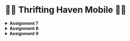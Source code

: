 # :handbag::scarf: Thrifting Haven Mobile :boot::coat:

<details>
<Summary><b>Assignment 7</b></summary>


## [ASSIGNMENT 7](https://pbp-fasilkom-ui.github.io/ganjil-2025/en/assignments/individual/assignment-7)

## :memo: How to implement the checklist

### :ballot_box_with_check: Create a new Flutter application
+ Enter the following in the project directory to create a new flutter project in the terminal
```
flutter create thrifting_haven_mobile
cd thrifting_haven_mobile
```
+  Run the project in the terminal
```
flutter run
```
+ Make a new git repository and perform `git init` as well as
```
git add .
git commit -m "first commit"
git push -u origin main
```
+ Move class`MyHomePage` and `_MyHomePageState` from the `main.dart` to the `menu.dart` file

### :ballot_box_with_check: Create three simple buttons with icons and texts
+ Create a new class named `ItemHomepage` in the `menu.dart` file
```
 class ItemHomepage {
     final String name;
     final IconData icon;

     ItemHomepage(this.name, this.icon);
 }
 ```
+ Create a list of `ItemHomepage` containing the buttons for viewing the product list, adding a product and logout
```
 class MyHomePage extends StatelessWidget {  
     ...
     final List<ItemHomepage> items = [
         ItemHomepage("View Product List", Icons.list),
         ItemHomepage("Add Product", Icons.add),
         ItemHomepage("Logout", Icons.logout),
     ];
     ...
 }
```

### :ballot_box_with_check: Implement different colors for each button
In the `MyHomePage` class I add the following:
```

class MyHomePage extends StatelessWidget {
...
                    // Display ItemCard for each item in the items list.
                    children: items.asMap().entries.map((entry) {
                      int idx = entry.key;
                      ItemHomepage item = entry.value;
                      Color color;
                      switch (idx) {
                        case 0:
                          color = Colors.indigo.shade800;
                          break;
                        case 1:
                          color = Colors.indigo.shade400;
                          break;
                        case 2:
                          color = Colors.indigo.shade200;
                          break;
                        default:
                          color = Colors.indigo;
                      }
                      return ItemCard(item, color: color);
                    }).toList(),
...
}
```

### :ballot_box_with_check: Display a `Snackbar` with messages

+ After the buttons are added, create the `ItemCard` to display the button. The button pressed will display the following snackbar messages

 "You have pressed the View Product List button" when the View Product List button is pressed.
 "You have pressed the Add Product button" when the Add Product button is pressed.
 "You have pressed the Logout button" when the Logout button is pressed.

```
class ItemCard extends StatelessWidget {
  // Display the card with an icon and name.

  final ItemHomepage item;
  final Color color; 
  
  const ItemCard(this.item, {required this.color, super.key}); 

  @override
  Widget build(BuildContext context) {
    return Material(
      // Specify the background color of the application theme.
      color: color,
      // Round the card border.
      borderRadius: BorderRadius.circular(12),
      
      child: InkWell(
        // Action when the card is pressed.
        onTap: () {
          // Display the SnackBar message when the card is pressed.
          ScaffoldMessenger.of(context)
            ..hideCurrentSnackBar()
            ..showSnackBar(
              SnackBar(content: Text("You have pressed the ${item.name} button!"))
            );
        },
        // Container to store the Icon and Text
        child: Container(
          padding: const EdgeInsets.all(8),
          child: Center(
            child: Column(
              // Place the Icon and Text in the center of the card.
              mainAxisAlignment: MainAxisAlignment.center,
              children: [
                Icon(
                  item.icon,
                  color: Colors.white,
                  size: 30.0,
                ),
                const Padding(padding: EdgeInsets.all(3)),
                Text(
                  item.name,
                  textAlign: TextAlign.center,
                  style: const TextStyle(color: Colors.white),
                ),
              ],
            ),
          ),
        ),
      ),
    );
  } 
}
```

## :date: The difference between Stateless Widgets and Stateful Widgets

A stateless widget is an immutable widget whose properties remain unchanged after creation, making it ideal for static elements like text or icons that don’t need to respond to user interactions. A stateful widget is mutable and can rebuild itself to reflect changes in its state. The main difference is that stateless widgets are fixed, while stateful widgets can dynamically update in response to actions or events.

## :notebook_with_decorative_cover: Widgets used in this project and its uses
+ Scaffold: Provides page structure with an app bar and body.
+ AppBar: Displays the page title, "Thrifting Haven," with customizable color and text style.
+ Padding: Adds space around the body content for a cleaner layout.
+ Column & Row: Arranges widgets vertically (Column) and horizontally (Row).
+ InfoCard (custom widget): Uses Card to display user information with a shadowed box for emphasis.
+ SizedBox: Adds vertical spacing between elements.
+ GridView.count: Creates a grid layout with three columns for ItemCard widgets.
+ ItemCard (custom widget): Displays an icon and text for each menu option in a colored, tappable card.
+ Material & InkWell: Adds interactivity to ItemCard, showing a SnackBar message on tap.

## :film_projector: The use-case and variable that can be affected by `setState()`
`setState()` is used to update the UI of a stateful widget in response to changes. When `setState()` is called, it notifies Flutter that the widget's state has changed, prompting it to rebuild the UI with the new data. Variables affected by `setState()` are those in the widget's `State` class that directly impact the UI, such as text fields, toggle states, and visibility flags.

## :white_flag: The difference between `const` and `final` keyword
The `const` keyword is for compile-time constants, meaning the value must be known when the code is compiled. These values remain fixed throughout the app's lifecycle. The `final` keyword allows values to be assigned only once but at runtime, making it useful for variables that aren't known until the program runs. 


</details>


<details>
<Summary><b>Assignment 8</b></summary>

## [ASSIGNMENT 8](https://pbp-fasilkom-ui.github.io/ganjil-2025/en/assignments/individual/assignment-8)

## :memo: How to implement the checklist

### :ballot_box_with_check: Create a form page to add a new item

In the `lib` directory I made a `thriftentry_form.dart` file and added the following code
```
import 'package:flutter/material.dart';
import '../widgets/left_drawer.dart';

class ThriftEntryFormPage extends StatefulWidget {
  const ThriftEntryFormPage({super.key});

  @override
  State<ThriftEntryFormPage> createState() => _ThriftEntryFormPageState();
}

class _ThriftEntryFormPageState extends State<ThriftEntryFormPage> {
  final _formKey = GlobalKey<FormState>();
```

+ In the `thriftentry_form.dart` file include the data fields according to the model made in the previous project
```
class _ThriftEntryFormPageState extends State<ThriftEntryFormPage> {
  ...
  String _product = "";
  String _description = "";
  int _amount = 0;
  int _price = 0;
```
For every data field I added `Padding` as such based on its data type
```
                Padding(
                  padding: const EdgeInsets.all(8.0),
                  child: TextFormField(
                    decoration: InputDecoration(
                      hintText: "Product",
                      labelText: "Product",
                      border: OutlineInputBorder(
                        borderRadius: BorderRadius.circular(5.0),
                      ),
                    ),
                    onChanged: (String? value) {
                      setState(() {
                        _product = value!;
                      });
                    },
                    validator: (String? value) {
                      if (value == null || value.isEmpty) {
                        return "Product cannot be empty!";
                      }
                      return null;
                    },
                  ),
                ),
```

### :ballot_box_with_check: Redirect the user to the new item addition form when pressing the Add Item button on the main page

+ In the class `ItemCard` add the following line on the `OnTap` function to navigate to the `ThriftEntryFormPage` 
```
...
  if (item.name == "Add Product") {
    Navigator.push(
      context,
      MaterialPageRoute(
        builder: (context) => const ThriftEntryFormPage(),
      ),
    );
  }
...
```

+ To handle the navigation back to the Home Page we add a back button to the  `ThriftEntryFormPage` 
```
...
  leading: IconButton(
    icon: const Icon(Icons.arrow_back),
    onPressed: () {
      Navigator.of(context).pop();
    },
  ),
...
```

### :ballot_box_with_check: Display the data from the form in a pop-up after pressing the `Save` button on the new item addition form page

After pressing the `Save` button, it will display a pop-up message if the following code is implemented:
```
                Align(
                  alignment: Alignment.bottomCenter,
                  child: Padding(
                    padding: const EdgeInsets.all(8.0),
                    child: ElevatedButton(
                      style: ButtonStyle(
                        backgroundColor: MaterialStateProperty.all(
                            Theme.of(context).colorScheme.primary),
                      ),
                      onPressed: () {
                        if (_formKey.currentState!.validate()) {
                          showDialog(
                            context: context,
                            builder: (context) {
                              return AlertDialog(
                                title: const Text('Product successfully saved'),
                                content: SingleChildScrollView(
                                  child: Column(
                                    crossAxisAlignment: CrossAxisAlignment.start,
                                    children: [
                                      Text('Product: $_product'),
                                      Text('Description: $_description'),
                                      Text('Amount: $_amount'),
                                      Text('Price: $_price')
                                    ],
                                  ),
                                ),
                                actions: [
                                  TextButton(
                                    child: const Text('OK'),
                                    onPressed: () {
                                      Navigator.pop(context);
                                      _formKey.currentState!.reset();
                                    },
                                  ),
                                ],
                              );
                            },
                          );
                        }
                      },
                      child: const Text(
                        "Save",
                        style: TextStyle(color: Colors.white),
                      ),
                    ),
                  ),
                ),
```

### :card_file_box: Create a drawer in the application
Create a file named `left_drawer.dart` in the `lib` directory and add the following code:
```
import 'package:flutter/material.dart';
import 'package:thrifting_haven_mobile/screens/menu.dart';
import 'package:thrifting_haven_mobile/screens/thriftentry_form.dart';

class LeftDrawer extends StatelessWidget {
  const LeftDrawer({super.key});

  @override
  Widget build(BuildContext context) {
    return Drawer(
      child: ListView(
        children: [
          DrawerHeader(
            decoration: BoxDecoration(
              color: Theme.of(context).colorScheme.primary,
            ),
            child: const Column(
              children: [
                Text(
                  'Thrifting Haven',
                  textAlign: TextAlign.center,
                  style: TextStyle(
                    fontSize: 24,
                    fontWeight: FontWeight.bold,
                    color: Colors.white,
                  ),
                ),
                Padding(padding: EdgeInsets.all(8)),
                Text(
                  "Track your mental health every day here!",
                  textAlign: TextAlign.center,
                  style: TextStyle(
                    fontSize: 15,
                    color: Colors.white,
                  ),
                ),
              ],
            ),
          ),
          ListTile(
            leading: const Icon(Icons.home_outlined),
            title: const Text('Home Page'),
            // Redirection part to MyHomePage
            onTap: () {
              Navigator.pushReplacement(
                  context,
                  MaterialPageRoute(
                    builder: (context) => MyHomePage(),
                  ));
            },
          ),
          ListTile(
            leading: const Icon(Icons.inventory),
            title: const Text('Add Product'),
            // Redirection part to ThriftEntryFormPage
            onTap: () {
              Navigator.pushReplacement(
                context,
                MaterialPageRoute(builder: (context) => const ThriftEntryFormPage()),
              );
            },
          ),
        ],
      ),
    );
  }
}
```


## :card_index: The purpose and advantages of const in Flutter

`const` is used to mark widgets and variables as compile-time constants. `const` benefits performance since widgets marked as const are not rebuilt unnecessarily during widget rebuilds which optimizes memory and CPU usage.  The use of const is especially advantageous when dealing with static widgets, icons, or decorations that don't need to change, as it makes the application more efficient. Therefore, it shouldn't be used for variables that are expected to change.


## :bar_chart: Explain and compare the usage of Column and Row in Flutter

Column arranges widgets vertically, making it ideal for stacking items like form fields, while Row arranges widgets horizontally, suitable for side-by-side items like icons or buttons. 
+ Column Examples: the list of buttons in the home page. 
+ Row Examples: the widget that displays the name and class in the home page.


## :gear: Input Elements used on the form page 

Used Input Elements:

+ TextFormField: For capturing product name, description, amount, and price, with validation to ensure data correctness.
+ ElevatedButton: Used as a submit button to save product details.

Other Flutter Input Elements (not used in this form):

+ DropdownButtonFormField: For selecting from a predefined list of options.
+ Checkbox: For toggling options on or off.
+ Switch: Similar to a checkbox, used for binary (on/off) selections.
+ Slider: Allows users to choose a value within a specific range, useful for selecting quantities or levels.


## :framed_picture: How to set the theme within a Flutter application to ensure consistency

In the `main.dart` I set the theme by defining the `ThemeData` object passed into the `theme` parameter of all MaterialApp widgets
```
import 'package:flutter/material.dart';
import 'package:thrifting_haven_mobile/screens/menu.dart';

void main() {
  runApp(const MyApp());
}

class MyApp extends StatelessWidget {
  const MyApp({super.key});

  // This widget is the root of your application.
  @override
  Widget build(BuildContext context) {
    return MaterialApp(
      title: 'Thrifting Haven',
      theme: ThemeData(
        colorScheme: ColorScheme.fromSwatch(
          primarySwatch: Colors.indigo,
        ).copyWith(secondary: Colors.indigo[400]),
      ),
      home: MyHomePage(),
    );
  }
}
```

## :link: How to manage navigation in a multi-page Flutter application

Navigation in a multi-page Flutter app is managed with the Navigator class, which provides functions to push and pop routes. Using `Navigator.push` to move to a new page, `Navigator.pop` to return to the previous page, and using `Navigator.pushNamed` to navigate between screens, which helps keep the code organized, especially in larger applications. 

</details>

<details>
<Summary><b>Assignment 9</b></summary>

## [ASSIGNMENT 9](https://pbp-fasilkom-ui.github.io/ganjil-2025/en/assignments/individual/assignment-9)

## :memo: How to implement the checklist

### :ballot_box_with_check: Implement the Django authentication system, registration feature, and login page in the Flutter project


After creating a django-app named `authentication` in the Django project, 
+ Create view methods for login, register and logout in `authentication/views.py`
```
from django.contrib.auth import authenticate, login as auth_login
from django.http import JsonResponse
from django.views.decorators.csrf import csrf_exempt
from django.contrib.auth.models import User
import json
from django.contrib.auth import logout as auth_logout

@csrf_exempt
def login(request):
    username = request.POST['username']
    password = request.POST['password']
    user = authenticate(username=username, password=password)
    if user is not None:
        if user.is_active:
            auth_login(request, user)
            # Successful login status.
            return JsonResponse({
                "username": user.username,
                "status": True,
                "message": "Login successful!"
                # Add other data if you want to send data to Flutter.
            }, status=200)
        else:
            return JsonResponse({
                "status": False,
                "message": "Login failed, account disabled."
            }, status=401)

    else:
        return JsonResponse({
            "status": False,
            "message": "Login failed, check email or password again."
        }, status=401)


@csrf_exempt
def register(request):
    if request.method == 'POST':
        data = json.loads(request.body)
        username = data['username']
        password1 = data['password1']
        password2 = data['password2']

        # Check if the passwords match
        if password1 != password2:
            return JsonResponse({
                "status": False,
                "message": "Passwords do not match."
            }, status=400)

        # Check if the username is already taken
        if User.objects.filter(username=username).exists():
            return JsonResponse({
                "status": False,
                "message": "Username already exists."
            }, status=400)

        # Create the new user
        user = User.objects.create_user(username=username, password=password1)
        user.save()

        return JsonResponse({
            "username": user.username,
            "status": 'success',
            "message": "User created successfully!"
        }, status=200)

    else:
        return JsonResponse({
            "status": False,
            "message": "Invalid request method."
        }, status=400)


@csrf_exempt
def logout(request):
    username = request.user.username

    try:
        auth_logout(request)
        return JsonResponse({
            "username": username,
            "status": True,
            "message": "Logged out successfully!"
        }, status=200)
    except:
        return JsonResponse({
        "status": False,
        "message": "Logout failed."
        }, status=401)
```
+ Add the URL routing functions in the `authentication/urls.py` 
```
from django.urls import path
from authentication.views import login, register, logout

app_name = 'authentication'

urlpatterns = [
    path('login/', login, name='login'),
    path('register/', register, name='register'),
    path('logout/', logout, name='logout'),
]
```
+ Create another URL routing inside `thrifting_haven/urls.py` by including `path('auth/', include('authentication.urls'))`

In order to integrate the authentication system in Fluttter we have to
+ Install the packages `flutter pub provider` and `flutter pub add pbp_django_auth`
+ Modify the root widget to create a new `Provider` object that will share an instance of `CookieRequest` with all components in the application
```
class MyApp extends StatelessWidget {
  const MyApp({super.key});

  @override
  Widget build(BuildContext context) {
    return Provider(
      create: (_) {
        CookieRequest request = CookieRequest();
        return request;
      },
      child: MaterialApp(
        title: 'Thrifting Haven',
        theme: ThemeData(
          useMaterial3: true,
          colorScheme: ColorScheme.fromSwatch(
            primarySwatch: Colors.deepPurple,
          ).copyWith(secondary: Colors.deepPurple[400]),
        ),
        home: MyHomePage(),
      ),
    );
  }
}
```
We can now make the login page
+ Create a new file named `login.dart` in the `screens` directory
+ Add the following code to `login.dart`
```
import 'package:thrifting_haven_mobile/screens/menu.dart';
import 'package:flutter/material.dart';
import 'package:pbp_django_auth/pbp_django_auth.dart';
import 'package:provider/provider.dart';
import 'package:thrifting_haven_mobile/screens/register.dart';

void main() {
  runApp(const LoginApp());
}

class LoginApp extends StatelessWidget {
  const LoginApp({super.key});

  @override
  Widget build(BuildContext context) {
    return MaterialApp(
      title: 'Login',
      theme: ThemeData(
        useMaterial3: true,
        colorScheme: ColorScheme.fromSwatch(
          primarySwatch: Colors.indigo,
        ).copyWith(secondary: Colors.indigo[400]),
      ),
      home: const LoginPage(),
    );
  }
}

class LoginPage extends StatefulWidget {
  const LoginPage({super.key});

  @override
  State<LoginPage> createState() => _LoginPageState();
}

class _LoginPageState extends State<LoginPage> {
  final TextEditingController _usernameController = TextEditingController();
  final TextEditingController _passwordController = TextEditingController();

  @override
  Widget build(BuildContext context) {
    final request = context.watch<CookieRequest>();

    return Scaffold(
      appBar: AppBar(
        title: const Text('Login'),
      ),
      body: Center(
        child: SingleChildScrollView(
          padding: const EdgeInsets.all(16.0),
          child: Card(
            elevation: 8,
            shape: RoundedRectangleBorder(
              borderRadius: BorderRadius.circular(12.0),
            ),
            child: Padding(
              padding: const EdgeInsets.all(20.0),
              child: Column(
                mainAxisSize: MainAxisSize.min,
                children: [
                  const Text(
                    'Login',
                    style: TextStyle(
                      fontSize: 24.0,
                      fontWeight: FontWeight.bold,
                    ),
                  ),
                  const SizedBox(height: 30.0),
                  TextField(
                    controller: _usernameController,
                    decoration: const InputDecoration(
                      labelText: 'Username',
                      hintText: 'Enter your username',
                      border: OutlineInputBorder(
                        borderRadius: BorderRadius.all(Radius.circular(12.0)),
                      ),
                      contentPadding:
                          EdgeInsets.symmetric(horizontal: 12.0, vertical: 8.0),
                    ),
                  ),
                  const SizedBox(height: 12.0),
                  TextField(
                    controller: _passwordController,
                    decoration: const InputDecoration(
                      labelText: 'Password',
                      hintText: 'Enter your password',
                      border: OutlineInputBorder(
                        borderRadius: BorderRadius.all(Radius.circular(12.0)),
                      ),
                      contentPadding:
                          EdgeInsets.symmetric(horizontal: 12.0, vertical: 8.0),
                    ),
                    obscureText: true,
                  ),
                  const SizedBox(height: 24.0),
                  ElevatedButton(
                    onPressed: () async {
                      String username = _usernameController.text;
                      String password = _passwordController.text;

		  // Check credentials
		  // TODO: Change the URL and don't forget to add a trailing slash (/) at the end of the URL!
		  // To connect the Android emulator to Django on localhost,
		  // use the URL http://10.0.2.2/
                      final response = await request
                          .login("http://localhost:8000/auth/login/", {
                        'username': username,
                        'password': password,
                      });

                      if (request.loggedIn) {
                        String message = response['message'];
                        String uname = response['username'];
                        if (context.mounted) {
                          Navigator.pushReplacement(
                            context,
                            MaterialPageRoute(
                                builder: (context) => MyHomePage()),
                          );
                          ScaffoldMessenger.of(context)
                            ..hideCurrentSnackBar()
                            ..showSnackBar(
                              SnackBar(
                                  content:
                                      Text("$message Welcome, $uname.")),
                            );
                        }
                      } else {
                        if (context.mounted) {
                          showDialog(
                            context: context,
                            builder: (context) => AlertDialog(
                              title: const Text('Login Failed'),
                              content: Text(response['message']),
                              actions: [
                                TextButton(
                                  child: const Text('OK'),
                                  onPressed: () {
                                    Navigator.pop(context);
                                  },
                                ),
                              ],
                            ),
                          );
                        }
                      }
                    },
                    style: ElevatedButton.styleFrom(
                      foregroundColor: Colors.white,
                      minimumSize: Size(double.infinity, 50),
                      backgroundColor: Theme.of(context).colorScheme.primary,
                      padding: const EdgeInsets.symmetric(vertical: 16.0),
                    ),
                    child: const Text('Login'),
                  ),
                  const SizedBox(height: 36.0),
                  GestureDetector(
                    onTap: () {
                      Navigator.push(
                        context,
                        MaterialPageRoute(
                            builder: (context) => const RegisterPage()),
                      );
                    },
                    child: Text(
                      'Don\'t have an account? Register',
                      style: TextStyle(
                        color: Theme.of(context).colorScheme.primary,
                        fontSize: 16.0,
                      ),
                    ),
                  ),
                ],
              ),
            ),
          ),
        ),
      ),
    );
  }
}
```
+ Change `home: MyHomePage()` to `home: LoginPage()` in the `main.dart`

Create a register function in the Flutter project
+ Add the `register.dart` into the `screens` folder and fill it with the following code
```
import 'dart:convert';
import 'package:flutter/material.dart';
import 'package:thrifting_haven_mobile/screens/login.dart';
import 'package:pbp_django_auth/pbp_django_auth.dart';
import 'package:provider/provider.dart';

class RegisterPage extends StatefulWidget {
  const RegisterPage({super.key});

  @override
  State<RegisterPage> createState() => _RegisterPageState();
}

class _RegisterPageState extends State<RegisterPage> {
  final _usernameController = TextEditingController();
  final _passwordController = TextEditingController();
  final _confirmPasswordController = TextEditingController();

  @override
  Widget build(BuildContext context) {
    final request = context.watch<CookieRequest>();
    return Scaffold(
      appBar: AppBar(
        title: const Text('Register'),
        leading: IconButton(
          icon: const Icon(Icons.arrow_back),
          onPressed: () {
            Navigator.pop(context);
          },
        ),
      ),
      body: Center(
        child: SingleChildScrollView(
          padding: const EdgeInsets.all(16.0),
          child: Card(
            elevation: 8,
            shape: RoundedRectangleBorder(
              borderRadius: BorderRadius.circular(12.0),
            ),
            child: Padding(
              padding: const EdgeInsets.all(20.0),
              child: Column(
                mainAxisSize: MainAxisSize.min,
                children: <Widget>[
                  const Text(
                    'Register',
                    style: TextStyle(
                      fontSize: 24.0,
                      fontWeight: FontWeight.bold,
                    ),
                  ),
                  const SizedBox(height: 30.0),
                  TextFormField(
                    controller: _usernameController,
                    decoration: const InputDecoration(
                      labelText: 'Username',
                      hintText: 'Enter your username',
                      border: OutlineInputBorder(
                        borderRadius: BorderRadius.all(Radius.circular(12.0)),
                      ),
                      contentPadding:
                          EdgeInsets.symmetric(horizontal: 12.0, vertical: 8.0),
                    ),
                    validator: (value) {
                      if (value == null || value.isEmpty) {
                        return 'Please enter your username';
                      }
                      return null;
                    },
                  ),
                  const SizedBox(height: 12.0),
                  TextFormField(
                    controller: _passwordController,
                    decoration: const InputDecoration(
                      labelText: 'Password',
                      hintText: 'Enter your password',
                      border: OutlineInputBorder(
                        borderRadius: BorderRadius.all(Radius.circular(12.0)),
                      ),
                      contentPadding:
                          EdgeInsets.symmetric(horizontal: 12.0, vertical: 8.0),
                    ),
                    obscureText: true,
                    validator: (value) {
                      if (value == null || value.isEmpty) {
                        return 'Please enter your password';
                      }
                      return null;
                    },
                  ),
                  const SizedBox(height: 12.0),
                  TextFormField(
                    controller: _confirmPasswordController,
                    decoration: const InputDecoration(
                      labelText: 'Confirm Password',
                      hintText: 'Confirm your password',
                      border: OutlineInputBorder(
                        borderRadius: BorderRadius.all(Radius.circular(12.0)),
                      ),
                      contentPadding:
                          EdgeInsets.symmetric(horizontal: 12.0, vertical: 8.0),
                    ),
                    obscureText: true,
                    validator: (value) {
                      if (value == null || value.isEmpty) {
                        return 'Please confirm your password';
                      }
                      return null;
                    },
                  ),
                  const SizedBox(height: 24.0),
                  ElevatedButton(
                    onPressed: () async {
                      String username = _usernameController.text;
                      String password1 = _passwordController.text;
                      String password2 = _confirmPasswordController.text;

                      // Check credentials
                      // TODO: Change the url, don't forget to add a slash (/) inthe end of the URL!
                      // To connect Android emulator with Django on localhost,
                      // use the URL http://10.0.2.2/
                      final response = await request.postJson(
                          "http://localhost:8000/auth/register/",
                          jsonEncode({
                            "username": username,
                            "password1": password1,
                            "password2": password2,
                          }));
                      if (context.mounted) {
                        if (response['status'] == 'success') {
                          ScaffoldMessenger.of(context).showSnackBar(
                            const SnackBar(
                              content: Text('Successfully registered!'),
                            ),
                          );
                          Navigator.pushReplacement(
                            context,
                            MaterialPageRoute(
                                builder: (context) => const LoginPage()),
                          );
                        } else {
                          ScaffoldMessenger.of(context).showSnackBar(
                            const SnackBar(
                              content: Text('Failed to register!'),
                            ),
                          );
                        }
                      }
                    },
                    style: ElevatedButton.styleFrom(
                      foregroundColor: Colors.white,
                      minimumSize: Size(double.infinity, 50),
                      backgroundColor: Theme.of(context).colorScheme.primary,
                      padding: const EdgeInsets.symmetric(vertical: 16.0),
                    ),
                    child: const Text('Register'),
                  ),
                ],
              ),
            ),
          ),
        ),
      ),
    );
  }
}
```


### :ballot_box_with_check: Create a custom model according to your Django application project

In the `models` subdirectory add the file `thrift_entry.dart` with the following code made from Quicktype
```
// To parse this JSON data, do
//
//     final product = productFromJson(jsonString);

import 'dart:convert';

List<Product> productFromJson(String str) => List<Product>.from(json.decode(str).map((x) => Product.fromJson(x)));

String productToJson(List<Product> data) => json.encode(List<dynamic>.from(data.map((x) => x.toJson())));

class Product {
    String model;
    String pk;
    Fields fields;

    Product({
        required this.model,
        required this.pk,
        required this.fields,
    });

    factory Product.fromJson(Map<String, dynamic> json) => Product(
        model: json["model"],
        pk: json["pk"],
        fields: Fields.fromJson(json["fields"]),
    );

    Map<String, dynamic> toJson() => {
        "model": model,
        "pk": pk,
        "fields": fields.toJson(),
    };
}

class Fields {
    int user;
    String name;
    int price;
    String description;
    String condition;

    Fields({
        required this.user,
        required this.name,
        required this.price,
        required this.description,
        required this.condition,
    });

    factory Fields.fromJson(Map<String, dynamic> json) => Fields(
        user: json["user"],
        name: json["name"],
        price: json["price"],
        description: json["description"],
        condition: json["condition"],
    );

    Map<String, dynamic> toJson() => {
        "user": user,
        "name": name,
        "price": price,
        "description": description,
        "condition": condition,
    };
}
```


### :ballot_box_with_check: Create a page containing a list of all items available at the JSON endpoint in Django that you have deployed

In the `screens` subdirectory add a file named `list_thriftentry.dart` 
+ Fill using the following code
```
import 'package:flutter/material.dart';
import 'package:pbp_django_auth/pbp_django_auth.dart';
import 'package:provider/provider.dart';
import 'package:thrifting_haven_mobile/models/thrift_entry.dart';
import 'package:thrifting_haven_mobile/widgets/left_drawer.dart';
import 'package:thrifting_haven_mobile/widgets/product_details.dart';

class ProductPage extends StatefulWidget {
  const ProductPage({super.key});

  @override
  State<ProductPage> createState() => _ProductPageState();
}

class _ProductPageState extends State<ProductPage> {
  Future<List<Product>> fetchProduct(CookieRequest request) async {
    // TODO: Don't forget to add the trailing slash (/) at the end of the URL!
    final response = await request.get('http://localhost:8000/json/');
    
    // Decoding the response into JSON
    var data = response;
    
    // Convert json data to a Product object
    List<Product> listProduct = [];
    for (var d in data) {
      if (d != null) {
        listProduct.add(Product.fromJson(d));
      }
    }
    return listProduct;
  }
  
  @override
  Widget build(BuildContext context) {
    final request = context.watch<CookieRequest>();
    return Scaffold(
      appBar: AppBar(
        title: const Text('Product List'),
        backgroundColor: Theme.of(context).colorScheme.primary,
        foregroundColor: Colors.white,
      ),
      drawer: const LeftDrawer(),
      body: FutureBuilder(
        future: fetchProduct(request),
        builder: (context, AsyncSnapshot snapshot) {
          if (snapshot.data == null) {
            return const Center(child: CircularProgressIndicator());
          } else {
            if (!snapshot.hasData) {
              return const Column(
                children: [
                  Text(
                    'There is no product data in Thrifting Haven',
                    style: TextStyle(fontSize: 20, color: Color(0xff59A5D8)),
                  ),
                  SizedBox(height: 8),
                ],
              );
            } else {
              return ListView.builder(
                itemCount: snapshot.data!.length,
                itemBuilder: (context, index) {
                  final product = snapshot.data![index];
                  return InkWell(
                    onTap: () {
                      Navigator.push(
                        context,
                        MaterialPageRoute(
                          builder: (context) => ProductDetailsPage(product: product),
                        ),
                      );
                    },
                    child: Card(
                      margin: const EdgeInsets.symmetric(horizontal: 16, vertical: 12),
                      child: Container(
                        decoration: BoxDecoration(
                          border: Border.all(
                            color: Colors.grey, // Color of the border
                            width: 1, // Width of the border
                          ),
                          borderRadius: BorderRadius.circular(12), // Border radius of the container
                        ),
                        padding: const EdgeInsets.all(20.0),
                        child: Column(
                          mainAxisAlignment: MainAxisAlignment.start,
                          crossAxisAlignment: CrossAxisAlignment.start,
                          children: [
                            Text(
                              "${snapshot.data![index].fields.name}",
                              style: const TextStyle(
                                fontSize: 18.0,
                                fontWeight: FontWeight.bold,
                              ),
                            ),
                            const SizedBox(height: 10),
                            Text("${snapshot.data![index].fields.description}"),
                            const SizedBox(height: 10),
                            Text("${snapshot.data![index].fields.price}"),
                            const SizedBox(height: 10),
                            Text("${snapshot.data![index].fields.condition}")
                          ],
                        ),
                      ),
                    ),
                  );
                },
              );
            }
          }
        },
      ),
    );
  }
}
```
+ Add the page to the `widgets/left.drawer` dart
```
ListTile(
    leading: const Icon(Icons.add_box),
    title: const Text('Product List'),
    onTap: () {
        // Route to the product page
        Navigator.push(
            context,
            MaterialPageRoute(builder: (context) => const ThriftEntryPage()),
        );
    },
),
```
+ Redirect the button in the `widgets/thrift_card.dart`
```
else if (item.name == "View Product") {
    Navigator.push(context,
        MaterialPageRoute(
            builder: (context) => const ProductEntryPage()
        ),
    );
}
```

### :ballot_box_with_check:  Create a detail page for each item listed on the Product list page and filter the item list page to display only items associated with the currently logged-in user

+ Create a new file named `product_detail.dart` under the `widgets` subdirectory and add the code
```
import 'package:flutter/material.dart'; 
import 'package:thrifting_haven_mobile/models/thrift_entry.dart'; 

class ProductDetailsPage extends StatelessWidget {
  final Product product;

  const ProductDetailsPage({super.key, required this.product});

  @override
  Widget build(BuildContext context) {
    return Scaffold(
      appBar: AppBar(
        title: Text(product.fields.name), 
        centerTitle: true,
        actions: <Widget>[
          IconButton(
            icon: const Icon(Icons.chevron_left),
            onPressed: () => Navigator.pop(context), 
          ),
        ], // Widget[]
      ), // AppBar
      body: SingleChildScrollView(
        padding: const EdgeInsets.all(16.0),
        child: Column(
          crossAxisAlignment: CrossAxisAlignment.start,
          children: [
            Text(
              product.fields.name,
              style: const TextStyle(fontSize: 24, fontWeight: FontWeight.bold),
            ), // Text
            const SizedBox(height: 10),
            Text("Description: ${product.fields.description}", style: const TextStyle(fontSize: 16)),
            const SizedBox(height: 10),
            Text("Price: ${product.fields.price}", style: const TextStyle(fontSize: 16)),
            const SizedBox(height: 10),
            Text("Description: ${product.fields.condition}", style: const TextStyle(fontSize: 16)),
          ],
        ),
      ),
    );
  }
}
```
+ To route towards the product details page after clicking on a product, in the `list_thriftentry.dart` file add the code
```
 onTap: () {
  Navigator.push(
    context,
    MaterialPageRoute(
      builder: (context) => ProductDetailsPage(product: product),
    ),
  );
},
```

## :mailbox_with_mail: Why we need to create a model to send or retrieve JSON Data

A model in Django defines the structure of data, ensuring consistency when sending or receiving JSON. It helps validate and store data correctly in the database. Without a model, errors like data mismatches can occur, as there's no defined structure to guide the process.

## :books: The function of the http library
The http library in Flutter is used to send network requests (like GET and POST) to the backend. It allows the app to communicate with the server, send data in the request body, and handle the server's response, such as JSON data.

## :cookie: The function of `CookieRequest`
CookieRequest manages HTTP requests with session handling, storing cookies like session cookies. It’s necessary to share it across the app to maintain a consistent session, allowing the app to recognize the user without requiring repeated logins.

## :incoming_envelope: The data transmission, from input to display in Flutter
In Flutter, user input is captured in form fields and stored in variables. When submitted, the data is sent to the backend via an HTTP request. The server processes it, and the response is used to update the UI, such as displaying confirmation or updating the view with new data.

## :gear: The authentication mechanism from login, register, to logout
In Flutter, the user enters credentials, which are sent to Django’s login endpoint. Django validates them, creates a session, and sends a response back. Flutter handles the response, showing the main menu if successful or an error if not. Upon logout, a request clears the session and redirects the user to the login screen.

</details>